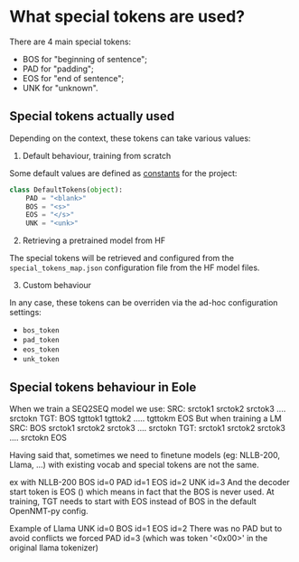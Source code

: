 # What special tokens are used?

There are 4 main special tokens:
- BOS for "beginning of sentence";
- PAD for "padding";
- EOS for "end of sentence";
- UNK for "unknown".

## Special tokens actually used

Depending on the context, these tokens can take various values:

1. Default behaviour, training from scratch

Some default values are defined as [constants](https://github.com/eole-nlp/eole/blob/ff39275c50d12951963008da11d029940b590713/eole/constants.py#L8) for the project:
```python
class DefaultTokens(object):
    PAD = "<blank>"
    BOS = "<s>"
    EOS = "</s>"
    UNK = "<unk>"
```

2. Retrieving a pretrained model from HF

The special tokens will be retrieved and configured from the `special_tokens_map.json` configuration file from the HF model files.

3. Custom behaviour

In any case, these tokens can be overriden via the ad-hoc configuration settings:
- `bos_token`
- `pad_token`
- `eos_token`
- `unk_token`

## Special tokens behaviour in Eole

When we train a SEQ2SEQ model we use:
SRC: srctok1 srctok2 srctok3 .... srctokn
TGT: BOS tgttok1 tgttok2 ..... tgttokm EOS
But when training a LM
SRC: BOS srctok1 srctok2 srctok3 .... srctokn
TGT: srctok1 srctok2 srctok3 .... srctokn EOS

Having said that, sometimes we need to finetune models (eg: NLLB-200, Llama, ...) with existing vocab
and special tokens are not the same.

ex with NLLB-200
BOS id=0
PAD id=1
EOS id=2
UNK id=3
And the decoder start token is EOS (</s>) which means in fact that the BOS is never used.
At training, TGT needs to start with EOS instead of BOS in the default OpenNMT-py config.

Example of Llama
UNK id=0
BOS id=1
EOS id=2
There was no PAD but to avoid conflicts we forced PAD id=3 (which was token '<0x00>' in the original llama tokenizer)
